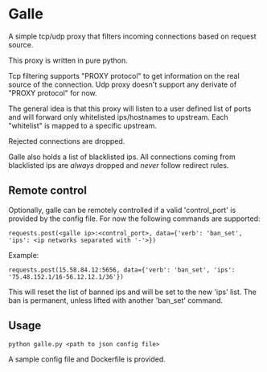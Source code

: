 # Galle

A simple tcp/udp proxy that filters incoming connections based on request source.

This proxy is written in pure python.

Tcp filtering supports "PROXY protocol" to get information on the real source of the connection. Udp proxy doesn't support any derivate of "PROXY protocol" for now.

The general idea is that this proxy will listen to a user defined list of ports and will forward only whitelisted ips/hostnames to upstream. Each "whitelist" is mapped to a specific upstream.

Rejected connections are dropped.

Galle also holds a list of blacklisted ips. All connections coming from blacklisted ips are *always* dropped and *never* follow redirect rules.

## Remote control

Optionally, galle can be remotely controlled if a valid 'control_port' is provided by the config file. For now the following commands are supported:

    requests.post(<galle ip>:<control_port>, data={'verb': 'ban_set', 'ips': <ip networks separated with '-'>})

Example:

    requests.post(15.58.84.12:5656, data={'verb': 'ban_set', 'ips': '75.48.152.1/16-56.12.12.1/36'})

This will reset the list of banned ips and will be set to the new 'ips' list. The ban is permanent, unless lifted with another 'ban_set' command.

## Usage

    python galle.py <path to json config file>

A sample config file and Dockerfile is provided.
